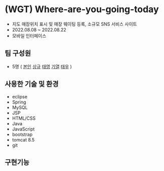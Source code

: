 # (WGT) Where-are-you-going-today
+ 지도 매장위치 표시 및 매장 웨이팅 등록, 소규모 SNS 서비스 사이트
+ 2022.08.08 ~ 2022.08.22
+ 모바일 인터페이스

## 팀 구성원
+ 5명 ( [본인](https://github.com/LeeSeongHo7984) [상규](https://github.com/parkSangGyu98) [태영](https://github.com/wed456) [기열](https://github.com/BaekKiYeol) [태우](https://github.com/workhan0918) )

## 사용한 기술 및 환경
+ eclipse
+ Spring
+ MySQL
+ JSP
+ HTML/CSS
+ Java
+ JavaScript
+ bootstrap
+ tomcat 8.5
+ git

## 구현기능
